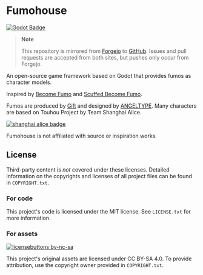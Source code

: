 # Fumohouse

[![Godot
Badge](https://img.shields.io/badge/Godot-4.4--stable-orange)](https://godotengine.org/)

> **Note**
>
> This repository is mirrored from
> [Forgejo](https://git.seki.pw/Fumohouse/Fumohouse) to
> [GitHub](https://github.com/Fumohouse/Fumohouse). Issues and pull requests are
> accepted from both sites, but pushes only occur from Forgejo.

An open-source game framework based on Godot that provides fumos as character
models.

Inspired by [Become Fumo](https://www.roblox.com/games/6238705697/Become-Fumo)
and [Scuffed Become
Fumo](https://www.roblox.com/games/7363647365/Scuffed-Become-Fumo).

Fumos are produced by [Gift](https://www.gift-gift.jp/) and designed by
[ANGELTYPE](http://blog.angeltype.under.jp/). Many characters are based on
Touhou Project by Team Shanghai Alice.

[![shanghai alice
badge](http://www16.big.or.jp/~zun/image/banner.gif)](http://www16.big.or.jp/~zun/)

Fumohouse is not affiliated with source or inspiration works.

## License

Third-party content is *not* covered under these licenses. Detailed information
on the copyrights and licenses of all project files can be found in
`COPYRIGHT.txt`.

### For code

This project's code is licensed under the MIT license. See `LICENSE.txt` for
more information.

### For assets

[![licensebuttons
by-nc-sa](https://licensebuttons.net/l/by-sa/3.0/88x31.png)](https://creativecommons.org/licenses/by-sa/4.0/)

This project's original assets are licensed under CC BY-SA 4.0. To provide
attribution, use the copyright owner provided in `COPYRIGHT.txt`.
